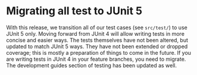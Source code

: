 # Migrating all test to JUnit 5
With this release, we transition all of our test cases (see `src/test/`) to use JUnit 5 only.
Moving forward from JUnit 4 will allow writing tests in more concise and easier ways.
The tests themselves have not been altered, but updated to match JUnit 5 ways.
They have not been extended or dropped coverage; this is mostly a preparation of things to come in the future. 
If you are writing tests in JUnit 4 in your feature branches, you need to migrate.
The development guides section of testing has been updated as well.
